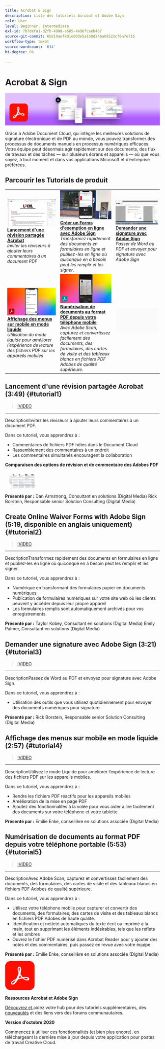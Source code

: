```yaml
---
title: Acrobat & Sign
description: Liste des tutoriels Acrobat et Adobe Sign
role: User
level: Beginner, Intermediate
exl-id: 7b7defa1-d2fb-4908-a605-4696fceeb467
source-git-commit: 6b819aef801e003e5a160d24ba69522cf6a7e715
workflow-type: tm+mt
source-wordcount: '614'
ht-degree: 0%

---
```


# Acrobat &amp; Sign

![Image de héros du tutoriel](../assets/DC.jpg)

Grâce à Adobe Document Cloud, qui intègre les meilleures solutions de signature électronique et de PDF au monde, vous pouvez transformer des processus de documents manuels en processus numériques efficaces. Votre équipe peut désormais agir rapidement sur des documents, des flux de travaux et des tâches — sur plusieurs écrans et appareils — où que vous soyez, à tout moment et dans vos applications Microsoft et d’entreprise préférées.

## Parcourir les Tutorials de produit

<table style="table-layout:fixed">
<tr>
 <td>
   <a href="acrobat-sign.md#tutorial1">
      <img alt="Lancement d'une révision partagée Acrobat" src="../assets/acrobat_sharedreview_armstrong.jpg" />
   </a>
    <div>
   <a href="acrobat-sign.md#tutorial1"><strong>Lancement d'une révision partagée Acrobat</strong></a>
    </div>
    <em>Inviter les réviseurs à ajouter leurs commentaires à un document PDF</em>
    <br>
  </td>
  <td>
    <a href="acrobat-sign.md#tutorial2">
        <img alt="Créer un Forms d'exemption en ligne avec Adobe Sign" src="../assets/sign_webforms_palmer-kobey_thumbnail.jpg" />
    </a>
    <div>
    <a href="acrobat-sign.md#tutorial2"><strong>Créer un Forms d'exemption en ligne avec Adobe Sign</strong></a>
    </div>
    <em>Transformez rapidement des documents en formulaires en ligne et publiez-les en ligne où quiconque en a besoin peut les remplir et les signer.</em>
    <br>
  </td>
  <td>
   <a href="acrobat-sign.md#tutorial3">
      <img alt="Demander une signature avec Adobe Sign" src="../assets/sign_request-signature_borstein_thumbnail.jpg" />
   </a>
    <div>
    <a href="acrobat-sign.md#tutorial3"><strong>Demander une signature avec Adobe Sign</strong></a>
    </div>
    <em>Passer de Word au PDF et envoyer pour signature avec Adobe Sign</em>
    <br>
  </td>
</tr>
<tr>
 <td>
   <a href="acrobat-sign.md#tutorial4">
      <img alt="Affichage des menus sur mobile en mode liquide" src="../assets/acrobat_liquidmode_enke_thumbnail.jpg" />
   </a>
    <div>
   <a href="acrobat-sign.md#tutorial4"><strong>Affichage des menus sur mobile en mode liquide</strong></a>
    </div>
    <em>Utilisation du mode liquide pour améliorer l’expérience de lecture des fichiers PDF sur les appareils mobiles</em>
    <br>
  </td>
  <td>
    <a href="acrobat-sign.md#tutorial5">
        <img alt="Numérisation de documents au format PDF depuis votre téléphone mobile" src="../assets/acrobat_scan_enke.jpg" />
    </a>
    <div>
    <a href="acrobat-sign.md#tutorial5"><strong>Numérisation de documents au format PDF depuis votre téléphone mobile</strong></a>
    </div>
    <em>Avec Adobe Scan, capturez et convertissez facilement des documents, des formulaires, des cartes de visite et des tableaux blancs en fichiers PDF Adobes de qualité supérieure.</em>
    <br>
  </td>
  <td>
    <img alt="Espacement" src="../assets/Gray_thumbnail.png" />
    <div>
    <br>
  </td>
</tr>
</table>

## Lancement d&#39;une révision partagée Acrobat (3:49) {#tutorial1}

>[!VIDEO](https://video.tv.adobe.com/v/326777?hidetitle=true)

****
DescriptionInvitez les réviseurs à ajouter leurs commentaires à un document PDF.

Dans ce tutoriel, vous apprendrez à :
* Commentaires de fichiers PDF hôtes dans le Document Cloud
* Rassemblement des commentaires à un endroit
* Les commentaires simultanés encouragent la collaboration

**Comparaison des options de révision et de commentaire des Adobes PDF**

[![Image de comparaison](../assets/ComparisonPDF_thumbnail_96.png)](../assets/Adobe_Review_and_Comment_Comparisons.pdf)

**Présenté par :**
Dan Armstrong, Consultant en solutions (Digital Media) Rick Borstein, Responsable senior Solution Consulting (Digital Media)

## Create Online Waiver Forms with Adobe Sign (5:19, disponible en anglais uniquement) {#tutorial2}

>[!VIDEO](https://video.tv.adobe.com/v/326776?hidetitle=true)

****
DescriptionTransformez rapidement des documents en formulaires en ligne et publiez-les en ligne où quiconque en a besoin peut les remplir et les signer.

Dans ce tutoriel, vous apprendrez à :
* Numérique en transformant des formulaires papier en documents numériques
* Publication de formulaires numériques sur votre site web où les clients peuvent y accéder depuis leur propre appareil
* Les formulaires remplis sont automatiquement archivés pour vos enregistrements.

**Présenté par :**
Taylor Kobey, Consultant en solutions (Digital Media) Emily Palmer, Consultant en solutions (Digital Media)

## Demander une signature avec Adobe Sign (3:21) {#tutorial3}

>[!VIDEO](https://video.tv.adobe.com/v/326801?hidetitle=true)

****
DescriptionPassez de Word au PDF et envoyez pour signature avec Adobe Sign.

Dans ce tutoriel, vous apprendrez à :
* Utilisation des outils que vous utilisez quotidiennement pour envoyer des documents numériques pour signature

**Présenté par :**
Rick Borstein, Responsable senior Solution Consulting (Digital Media)

## Affichage des menus sur mobile en mode liquide (2:57) {#tutorial4}

>[!VIDEO](https://video.tv.adobe.com/v/327093?hidetitle=true)

****
DescriptionUtilisez le mode Liquide pour améliorer l’expérience de lecture des fichiers PDF sur les appareils mobiles.

Dans ce tutoriel, vous apprendrez à :
* Rendre les fichiers PDF réactifs pour les appareils mobiles
* Amélioration de la mise en page PDF
* Ajoutez des fonctionnalités à la volée pour vous aider à lire facilement des documents sur votre téléphone et votre tablette.

**Présenté par :**
Emilie Enke, conseillère en solutions associée (Digital Media)

## Numérisation de documents au format PDF depuis votre téléphone portable (5:53) {#tutorial5}

>[!VIDEO](https://video.tv.adobe.com/v/327094?hidetitle=true)

****
DescriptionAvec Adobe Scan, capturez et convertissez facilement des documents, des formulaires, des cartes de visite et des tableaux blancs en fichiers PDF Adobes de qualité supérieure.

Dans ce tutoriel, vous apprendrez à :
* Utilisez votre téléphone mobile pour capturer et convertir des documents, des formulaires, des cartes de visite et des tableaux blancs en fichiers PDF Adobes de haute qualité.
* Identification et netteté automatiques du texte écrit ou imprimé à la main, tout en supprimant les éléments indésirables, tels que les reflets et les ombres
* Ouvrez le fichier PDF numérisé dans Acrobat Reader pour y ajouter des notes et des commentaires, puis passez en revue avec votre équipe.

**Présenté par :**
Emilie Enke, conseillère en solutions associée (Digital Media)

![Logo DC](../assets/Doc-Cloud-256.png)

**Ressources Acrobat et Adobe Sign**

[Découvrez et ](https://helpx.adobe.com/support/document-cloud.html) aidez votre hub pour des tutoriels supplémentaires, des  [nouveautés](https://helpx.adobe.com/acrobat/using/whats-new.html) et des liens vers des forums communautaires.

**Version d’octobre 2020**

Commencez à utiliser ces fonctionnalités (et bien plus encore). en téléchargeant la dernière mise à jour depuis votre application pour postes de travail Creative Cloud.
